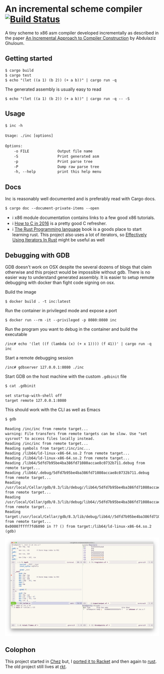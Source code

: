 # An incremental scheme compiler [![Build Status](https://travis-ci.org/jaseemabid/inc.svg?branch=master)](https://travis-ci.org/jaseemabid/inc)

A tiny scheme to x86 asm compiler developed incrementally as described in the
paper [An Incremental Approach to Compiler Construction][paper] by Abdulaziz
Ghuloum.

## Getting started

    $ cargo build
    $ cargo test
    $ echo "(let ((a 1) (b 2)) (+ a b))" | cargo run -q

The generated assembly is usually easy to read

    $ echo "(let ((a 1) (b 2)) (+ a b))" | cargo run -q -- -S

## Usage

```txt
$ inc -h

Usage: ./inc [options]

Options:
    -o FILE             Output file name
    -S                  Print generated asm
    -p                  Print parse tree
    -P                  Dump raw parse tree
    -h, --help          print this help menu
```

## Docs

Inc is reasonably well documented and is preferably read with Cargo docs.

    $ cargo doc --document-private-items --open

- ℹ x86 module documentation contains links to a few good x86 tutorials.
- ℹ [How to C in 2016](https://matt.sh/howto-c) is a pretty good C refresher.
- ℹ [The Rust Programming language][book] book is a goods place to start
  learning rust. This project also uses a lot of iterators, so [Effectively
  Using Iterators In Rust][iter] might be useful as well

## Debugging with GDB

GDB doesn't work on OSX despite the several dozens of blogs that claim otherwise
and this project would be impossible without gdb. There is no easier way to
understand generated assembly. It is easier to setup remote debugging with
docker than fight code signing on osx.

Build the image

    $ docker build . -t inc:latest

Run the container in privileged mode and expose a port

    $ docker run --rm -it --privileged -p 8080:8080 inc

Run the program you want to debug in the container and build the executable

    /inc# echo '(let ((f (lambda (x) (+ x 1)))) (f 41))' | cargo run -q inc

Start a remote debugging session

    /inc# gdbserver 127.0.0.1:8080 ./inc

Start GDB on the host machine with the custom `.gdbinit` file

    $ cat .gdbinit

    set startup-with-shell off
    target remote 127.0.0.1:8080

This should work with the CLI as well as Emacs

    $ gdb

    Reading /inc/inc from remote target...
    warning: File transfers from remote targets can be slow. Use "set sysroot" to access files locally instead.
    Reading /inc/inc from remote target...
    Reading symbols from target:/inc/inc...
    Reading /lib64/ld-linux-x86-64.so.2 from remote target...
    Reading /lib64/ld-linux-x86-64.so.2 from remote target...
    Reading /lib64/5dfd7b95be4ba386fd71080accae8c0732b711.debug from remote target...
    Reading /lib64/.debug/5dfd7b95be4ba386fd71080accae8c0732b711.debug from remote target...
    Reading /usr/local/Cellar/gdb/8.3/lib/debug//lib64/5dfd7b95be4ba386fd71080accae8c0732b711.debug from remote target...
    Reading /usr/local/Cellar/gdb/8.3/lib/debug/lib64//5dfd7b95be4ba386fd71080accae8c0732b711.debug from remote target...
    Reading target:/usr/local/Cellar/gdb/8.3/lib/debug/lib64//5dfd7b95be4ba386fd71080accae8c0732b711.debug from remote target...
    0x00007ffff7fd6090 in ?? () from target:/lib64/ld-linux-x86-64.so.2
    (gdb)

![](./docs/gdb.png)

## Colophon

This project started in [Chez] but, I [ported it to Racket][rkt] and then again
to [rust]. The old project still lives at [rkt](./rkt).

[Chez]:  https://www.scheme.com
[paper]: docs/paper.pdf?raw=true
[rkt]:   https://github.com/jaseemabid/inc/commit/a8ab1e6c7506023e59ddcf11cfabe53fbaa5c00a
[rust]:  https://github.com/jaseemabid/inc/commit/cc333332a5f20dc9de168954808d363621bd0c97
[iter]:  https://hermanradtke.com/2015/06/22/effectively-using-iterators-in-rust.html
[book]:  https://doc.rust-lang.org/book/#the-rust-programming-language
